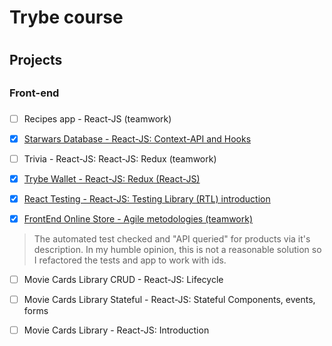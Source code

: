 # Trybe course <h1>
  
  ## Projects <h2>
  
  ### Front-end <h3>
  
- [ ] Recipes app - React-JS (teamwork)

- [x] [Starwars Database - React-JS: Context-API and Hooks](https://github.com/pedrobth/Trybe-course/tree/prj-starwars-database)

- [ ] Trivia - React-JS: React-JS: Redux (teamwork)

- [x] [Trybe Wallet - React-JS: Redux (React-JS)](https://github.com/pedrobth/Trybe-course/tree/prj-trybe-wallet)

- [x] [React Testing - React-JS: Testing Library (RTL) introduction](https://github.com/pedrobth/Trybe-course/tree/prj-react-testing-library)

- [x] [FrontEnd Online Store - Agile metodologies (teamwork)](https://github.com/pedrobth/Trybe-course/tree/prj-online-store)
> The automated test checked and "API queried" for products via it's description. In my humble opinion, this is not a reasonable solution so I refactored the tests and app to work with ids.

- [ ] Movie Cards Library CRUD - React-JS: Lifecycle

- [ ] Movie Cards Library Stateful - React-JS: Stateful Components, events, forms

- [ ] Movie Cards Library - React-JS: Introduction
